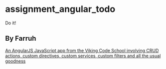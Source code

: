 # assignment_angular_todo
Do it!

## By Farruh

[An AngularJS JavaScript app from the Viking Code School involving CRUD actions, custom directives, custom services, custom filters and all the usual goodness](http://www.vikingcodeschool.com)
